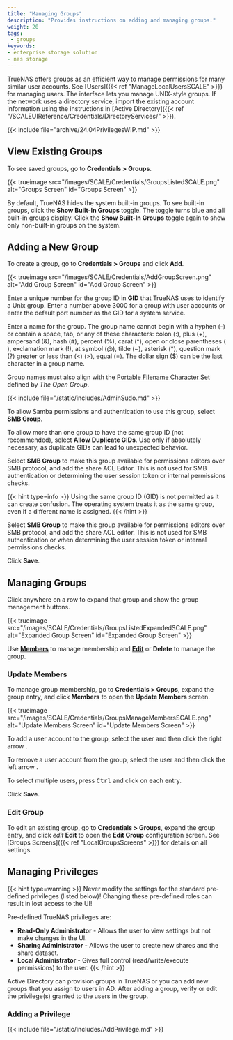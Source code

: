 ```yaml
---
title: "Managing Groups"
description: "Provides instructions on adding and managing groups."
weight: 20
tags:
 - groups
keywords:
- enterprise storage solution
- nas storage 
---
```


TrueNAS offers groups as an efficient way to manage permissions for many similar user accounts.
See [Users]({{< ref "ManageLocalUsersSCALE" >}}) for managing users.
The interface lets you manage UNIX-style groups.
If the network uses a directory service, import the existing account information using the instructions in [Active Directory]({{< ref "/SCALEUIReference/Credentials/DirectoryServices/" >}}).

{{< include file="archive/24.04PrivilegesWIP.md" >}}

## View Existing Groups

To see saved groups, go to **Credentials > Groups**.

{{< trueimage src="/images/SCALE/Credentials/GroupsListedSCALE.png" alt="Groups Screen" id="Groups Screen" >}}

By default, TrueNAS hides the system built-in groups.
To see built-in groups, click the **Show Built-In Groups** toggle. The toggle turns blue and all built-in groups display. Click the **Show Built-In Groups** toggle again to show only non-built-in groups on the system.

## Adding a New Group

To create a group, go to **Credentials > Groups** and click **Add**.

{{< trueimage src="/images/SCALE/Credentials/AddGroupScreen.png" alt="Add Group Screen" id="Add Group Screen" >}}

Enter a unique number for the group ID in **GID** that TrueNAS uses to identify a Unix group.
Enter a number above 3000 for a group with user accounts or enter the default port number as the GID for a system service.

Enter a name for the group.
The group name cannot begin with a hyphen (-) or contain a space, tab, or any of these characters: colon (:), plus (+), ampersand (&), hash (#), percent (%), carat (^), open or close parentheses ( ), exclamation mark (!), at symbol (@), tilde (~), asterisk (*), question mark (?) greater or less than (<) (>), equal (=). The dollar sign ($) can be the last character in a group name. 

Group names must also align with the [Portable Filename Character Set](https://pubs.opengroup.org/onlinepubs/9699919799/basedefs/V1_chap03.html#tag_03_282) defined by *The Open Group*.

{{< include file="/static/includes/AdminSudo.md" >}}

To allow Samba permissions and authentication to use this group, select **SMB Group**.

To allow more than one group to have the same group ID (not recommended), select **Allow Duplicate GIDs**.
Use only if absolutely necessary, as duplicate GIDs can lead to unexpected behavior.

Select **SMB Group** to make this group available for permissions editors over SMB protocol, and add the share ACL Editor.
This is not used for SMB authentication or determining the user session token or internal permissions checks.

{{< hint type=info >}}
Using the same group ID (GID) is not permitted as it can create confusion. The operating system treats it as the same group, even if a different name is assigned.
{{< /hint >}}

Select **SMB Group** to make this group available for permissions editors over SMB protocol, and add the share ACL editor.
This is not used for SMB authentication or when determining the user session token or internal permissions checks.

Click **Save**.

## Managing Groups

Click anywhere on a row to expand that group and show the group management buttons.

{{< trueimage src="/images/SCALE/Credentials/GroupsListedExpandedSCALE.png" alt="Expanded Group Screen" id="Expanded Group Screen" >}}

Use [**Members**](#update-members) to manage membership and [**Edit**](#edit-group) or **Delete** to manage the group.

### Update Members

To manage group membership, go to **Credentials > Groups**, expand the group entry, and click **Members** to open the **Update Members** screen.

{{< trueimage src="/images/SCALE/Credentials/GroupsManageMembersSCALE.png" alt="Update Members Screen" id="Update Members Screen" >}}

To add a user account to the group, select the user and then click the right arrow <i class="fa fa-arrow-right" aria-hidden="true" title="Right Arrow"></i>.

To remove a user account from the group, select the user and then click the left arrow <i class="fa fa-arrow-left" aria-hidden="true" title="Left Arrow"></i>.

To select multiple users, press <kbd>Ctrl</kbd> and click on each entry.

Click **Save**.

### Edit Group

To edit an existing group, go to **Credentials > Groups**, expand the group entry, and click <i class="material-icons" aria-hidden="true" title="Edit">edit</i> **Edit** to open the **Edit Group** configuration screen. See [Groups Screens]({{< ref "LocalGroupsScreens" >}}) for details on all settings.

## Managing Privileges

{{< hint type=warning >}}
Never modify the settings for the standard pre-defined privileges (listed below)! Changing these pre-defined roles can result in lost access to the UI!

Pre-defined TrueNAS privileges are:
* **Read-Only Administrator** - Allows the user to view settings but not make changes in the UI.
* **Sharing Administrator** - Allows the user to create new shares and the share dataset.
* **Local Administrator** - Gives full control (read/write/execute permissions) to the user.
{{< /hint >}}

Active Directory can provision groups in TrueNAS or you can add new groups that you assign to users in AD.
After adding a group, verify or edit the privilege(s) granted to the users in the group.

### Adding a Privilege

{{< include file="/static/includes/AddPrivilege.md" >}}
